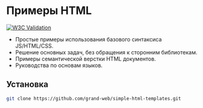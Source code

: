 # Примеры HTML
[![W3C Validation](https://img.shields.io/w3c-validation/default?targetUrl=https%3A%2F%2Fgrand-web.github.io%2Fsimple-html-templates%2F)](https://www.w3.org/Consortium/)

- Простые примеры использования базового синтаксиса JS/HTML/CSS.
- Решение основных задач, без обращения к сторонним библиотекам.
- Примеры семантической верстки HTML документов.
- Руководства по основам языков.

## Установка
```sh
git clone https://github.com/grand-web/simple-html-templates.git
```
